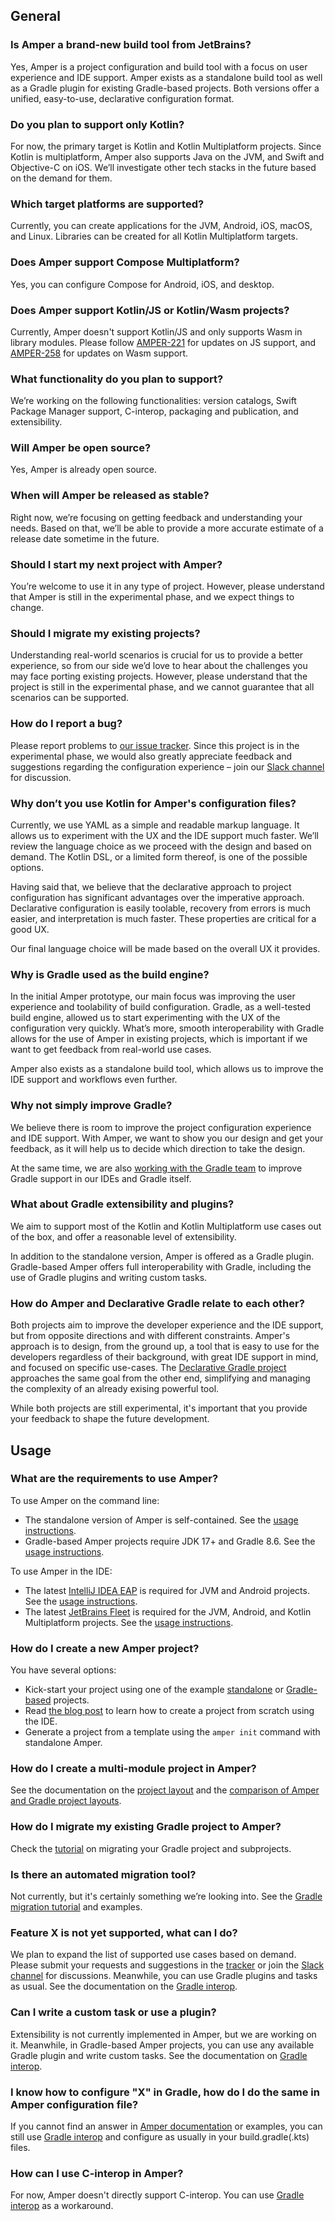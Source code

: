 ## General

### Is Amper a brand-new build tool from JetBrains?

Yes, Amper is a project configuration and build tool with a focus on user experience and IDE support.
Amper exists as a standalone build tool as well as a Gradle plugin for existing Gradle-based projects.
Both versions offer a unified, easy-to-use, declarative configuration format.

### Do you plan to support only Kotlin?

For now, the primary target is Kotlin and Kotlin Multiplatform projects. Since Kotlin is multiplatform, Amper also
supports Java on the JVM, and Swift and Objective-C on iOS.
We’ll investigate other tech stacks in the future based on the demand for them.

### Which target platforms are supported?

Currently, you can create applications for the JVM, Android, iOS, macOS, and Linux. Libraries can be created for all
Kotlin Multiplatform targets.

### Does Amper support Compose Multiplatform?

Yes, you can configure Compose for Android, iOS, and desktop.

### Does Amper support Kotlin/JS or Kotlin/Wasm projects?

Currently, Amper doesn't support Kotlin/JS and only supports Wasm in library modules.
Please follow [AMPER-221](https://youtrack.jetbrains.com/issue/AMPER-221) for updates on JS support, and
[AMPER-258](https://youtrack.jetbrains.com/issue/AMPER-258) for updates on Wasm support.

### What functionality do you plan to support?

We’re working on the following functionalities: version catalogs, Swift Package Manager support, C-interop, packaging
and publication, and extensibility.

### Will Amper be open source?

Yes, Amper is already open source.

### When will Amper be released as stable?

Right now, we’re focusing on getting feedback and understanding your needs. Based on that, we’ll be able to provide a
more accurate estimate of a release date sometime in the future.

### Should I start my next project with Amper?

You’re welcome to use it in any type of project. However, please understand that Amper is still in the experimental
phase, and we expect things to change.

### Should I migrate my existing projects?

Understanding real-world scenarios is crucial for us to provide a better experience, so from our side we’d love
to hear about the challenges you may face porting existing projects. However, please understand that the project is
still in the experimental phase, and we cannot guarantee that all scenarios can be supported.

### How do I report a bug?

Please report problems to [our issue tracker](https://youtrack.jetbrains.com/issues/AMPER). Since this project is in the
experimental phase, we would also greatly appreciate feedback and suggestions regarding the configuration experience –
join our [Slack channel](https://kotlinlang.slack.com/archives/C062WG3A7T8) for discussion.

### Why don’t you use Kotlin for Amper's configuration files?

Currently, we use YAML as a simple and readable markup language. It allows us to experiment with the UX and the IDE
support much faster. We’ll review the language choice as we proceed with the design and based on demand. The Kotlin DSL,
or a limited form thereof, is one of the possible options.

Having said that, we believe that the declarative approach to project configuration has significant advantages over the
imperative approach. Declarative configuration is easily toolable, recovery from errors is much easier, and
interpretation is much faster. These properties are critical for a good UX.

Our final language choice will be made based on the overall UX it provides.

### Why is Gradle used as the build engine?

In the initial Amper prototype, our main focus was improving the user experience and toolability of build configuration.
Gradle, as a well-tested build engine, allowed us to start experimenting with the UX of the configuration very quickly.
What’s more, smooth interoperability with Gradle allows for the use of Amper in existing projects, which is important if
we want to get feedback from real-world use cases.

Amper also exists as a standalone build tool, which allows us to improve the IDE support and workflows even further.

### Why not simply improve Gradle?

We believe there is room to improve the project configuration experience and IDE support.
With Amper, we want to show you our design and get your feedback, as it will help us to decide which direction to take
the design.

At the same time, we are also [working with the Gradle team](https://blog.gradle.org/declarative-gradle) to improve
Gradle support in our IDEs and Gradle itself.

### What about Gradle extensibility and plugins?

We aim to support most of the Kotlin and Kotlin Multiplatform use cases out of the box,
and offer a reasonable level of extensibility.

In addition to the standalone version, Amper is offered as a Gradle plugin.  
Gradle-based Amper offers full interoperability with Gradle, including the use of Gradle plugins and writing custom
tasks.

### How do Amper and Declarative Gradle relate to each other?

Both projects aim to improve the developer experience and the IDE support, but from opposite directions and with
different constraints. Amper's approach is to design, from the ground up, a tool that is easy to use for the developers
regardless of their background, with great IDE support in mind, and focused on specific use-cases.
The [Declarative Gradle project](https://blog.gradle.org/declarative-gradle) approaches the same goal from the other end, 
simplifying and managing the complexity of an already exising powerful tool. 

While both projects are still experimental, it's important that you provide your feedback to shape the future development.

## Usage

### What are the requirements to use Amper?

To use Amper on the command line:

* The standalone version of Amper is self-contained.
  See the [usage instructions](Usage.md#using-the-standalone-amper-version-from-the-command-line).
* Gradle-based Amper projects require JDK 17+ and Gradle 8.6.
  See the [usage instructions](Usage.md#using-the-gradle-based-amper-version-from-the-command-line).

To use Amper in the IDE:

* The latest [IntelliJ IDEA EAP](https://www.jetbrains.com/idea/nextversion/) is required for JVM and Android projects.
  See the [usage instructions](Usage.md#using-amper-in-intellij-idea).
* The latest [JetBrains Fleet](https://www.jetbrains.com/fleet/) is required for the JVM, Android, and Kotlin
  Multiplatform projects. See the [usage instructions](Usage.md#using-amper-in-fleet).

### How do I create a new Amper project?

You have several options:

* Kick-start your project using one of the example [standalone](../examples-standalone)
  or [Gradle-based](../examples-gradle) projects.
* Read [the blog post](https://blog.jetbrains.com/amper/2024/05/amper-update-may-2024/#setting-up-projects-from-scratch)
  to learn how to create a project from scratch using the IDE.
* Generate a project from a template using the `amper init` command with standalone Amper.

### How do I create a multi-module project in Amper?

See the documentation on the [project layout](Documentation.md#project-layout) and
the [comparison of Amper and Gradle project layouts](Documentation.md#gradle-vs-amper-project-layout).

### How do I migrate my existing Gradle project to Amper?

Check the [tutorial](GradleMigration.md) on migrating your Gradle project and subprojects.

### Is there an automated migration tool?

Not currently, but it's certainly something we’re looking into. See the [Gradle migration tutorial](GradleMigration.md)
and examples.

### Feature X is not yet supported, what can I do?

We plan to expand the list of supported use cases based on demand. Please submit your requests and suggestions in
the [tracker](https://youtrack.jetbrains.com/issues/AMPER) or join
the [Slack channel](https://kotlinlang.slack.com/archives/C062WG3A7T8) for discussions. Meanwhile, you can use Gradle
plugins and tasks as usual. See the documentation on the [Gradle interop](Documentation.md#gradle-interop).

### Can I write a custom task or use a plugin?

Extensibility is not currently implemented in Amper, but we are working on it.
Meanwhile, in Gradle-based Amper projects, you can use any available Gradle plugin and write custom tasks.
See the documentation on [Gradle interop](Documentation.md#gradle-interop).

### I know how to configure "X" in Gradle, how do I do the same in Amper configuration file?

If you cannot find an answer in [Amper documentation](Documentation.md) or examples, you can still
use [Gradle interop](Documentation.md#gradle-interop) and configure as usually in your build.gradle(.kts) files.

### How can I use C-interop in Amper?

For now, Amper doesn't directly support C-interop. 
You can use [Gradle interop](Documentation.md#configuring-c-interop-using-the-gradle-build-file) as a workaround.